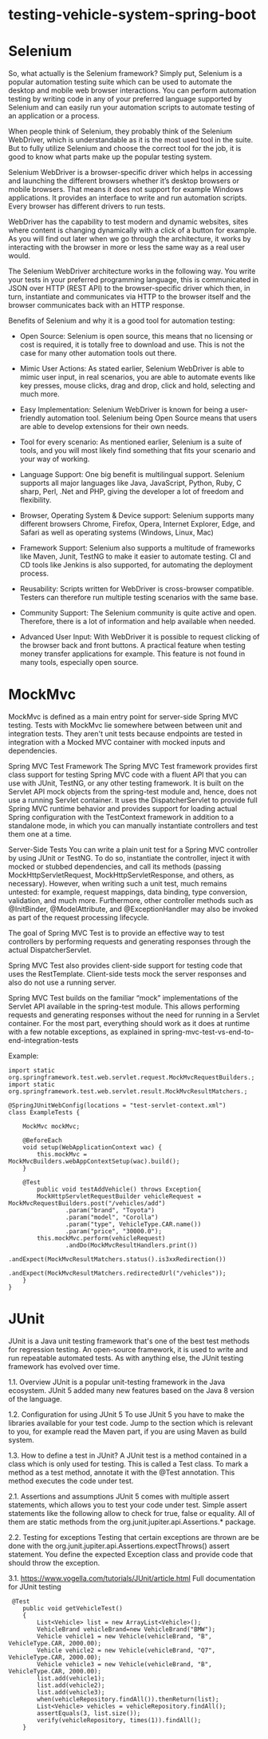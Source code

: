 # testing-vehicle-system-spring-boot

# Selenium

So, what actually is the Selenium framework? Simply put, Selenium is a popular automation testing suite which can be used to automate the desktop and mobile web browser interactions. You can perform automation testing by writing code in any of your preferred language supported by Selenium and can easily run your automation scripts to automate testing of an application or a process.

When people think of Selenium, they probably think of the Selenium WebDriver, which is understandable as it is the most used tool in the suite. But to fully utilize Selenium and choose the correct tool for the job, it is good to know what parts make up the popular testing system.

Selenium WebDriver is a browser-specific driver which helps in accessing and launching the different browsers whether it’s desktop browsers or mobile browsers. That means it does not support for example Windows applications. It provides an interface to write and run automation scripts. Every browser has different drivers to run tests.

WebDriver has the capability to test modern and dynamic websites, sites where content is changing dynamically with a click of a button for example. As you will find out later when we go through the architecture, it works by interacting with the browser in more or less the same way as a real user would.

The Selenium WebDriver architecture works in the following way. You write your tests in your preferred programming language, this is communicated in JSON over HTTP (REST API) to the browser-specific driver which then, in turn, instantiate and communicates via HTTP to the browser itself and the browser communicates back with an HTTP response.

Benefits of Selenium and why it is a good tool for automation testing:

- Open Source: Selenium is open source, this means that no licensing or cost is required, it is totally free to download and use. This is not the case for many other automation tools out there.

- Mimic User Actions: As stated earlier, Selenium WebDriver is able to mimic user input, in real scenarios, you are able to automate events like key presses, mouse clicks, drag and drop, click and hold, selecting and much more.

- Easy Implementation: Selenium WebDriver is known for being a user-friendly automation tool. Selenium being Open Source means that users are able to develop extensions for their own needs.

- Tool for every scenario: As mentioned earlier, Selenium is a suite of tools, and you will most likely find something that fits your scenario and your way of working.

- Language Support: One big benefit is multilingual support. Selenium supports all major languages like Java, JavaScript, Python, Ruby, C sharp, Perl, .Net and PHP, giving the developer a lot of freedom and flexibility.

- Browser, Operating System & Device support: Selenium supports many different browsers Chrome, Firefox, Opera, Internet Explorer, Edge, and Safari as well as operating systems (Windows, Linux, Mac)

- Framework Support: Selenium also supports a multitude of frameworks like Maven, Junit, TestNG to make it easier to automate testing. CI and CD tools like Jenkins is also supported, for automating the deployment process.

- Reusability: Scripts written for WebDriver is cross-browser compatible. Testers can therefore run multiple testing scenarios with the same base.

- Community Support: The Selenium community is quite active and open. Therefore, there is a lot of information and help available when needed.

- Advanced User Input: With WebDriver it is possible to request clicking of the browser back and front buttons. A practical feature when testing money        transfer applications for example. This feature is not found in many tools, especially open source.

# MockMvc

MockMvc is defined as a main entry point for server-side Spring MVC testing. Tests with MockMvc lie somewhere between between unit and integration tests. They aren't unit tests because endpoints are tested in integration with a Mocked MVC container with mocked inputs and dependencies.

Spring MVC Test Framework
The Spring MVC Test framework provides first class support for testing Spring MVC code with a fluent API that you can use with JUnit, TestNG, or any other testing framework. It is built on the Servlet API mock objects from the spring-test module and, hence, does not use a running Servlet container. It uses the DispatcherServlet to provide full Spring MVC runtime behavior and provides support for loading actual Spring configuration with the TestContext framework in addition to a standalone mode, in which you can manually instantiate controllers and test them one at a time.

Server-Side Tests
You can write a plain unit test for a Spring MVC controller by using JUnit or TestNG. To do so, instantiate the controller, inject it with mocked or stubbed dependencies, and call its methods (passing MockHttpServletRequest, MockHttpServletResponse, and others, as necessary). However, when writing such a unit test, much remains untested: for example, request mappings, data binding, type conversion, validation, and much more. Furthermore, other controller methods such as @InitBinder, @ModelAttribute, and @ExceptionHandler may also be invoked as part of the request processing lifecycle.

The goal of Spring MVC Test is to provide an effective way to test controllers by performing requests and generating responses through the actual DispatcherServlet.

Spring MVC Test also provides client-side support for testing code that uses the RestTemplate. Client-side tests mock the server responses and also do not use a running server.

Spring MVC Test builds on the familiar “mock” implementations of the Servlet API available in the spring-test module. This allows performing requests and generating responses without the need for running in a Servlet container. For the most part, everything should work as it does at runtime with a few notable exceptions, as explained in spring-mvc-test-vs-end-to-end-integration-tests

Example: 
```
import static org.springframework.test.web.servlet.request.MockMvcRequestBuilders.;
import static org.springframework.test.web.servlet.result.MockMvcResultMatchers.;

@SpringJUnitWebConfig(locations = "test-servlet-context.xml")
class ExampleTests {

	MockMvc mockMvc;

	@BeforeEach
	void setup(WebApplicationContext wac) {
		this.mockMvc = MockMvcBuilders.webAppContextSetup(wac).build();
	}

	@Test
    	public void testAddVehicle() throws Exception{
        MockHttpServletRequestBuilder vehicleRequest = MockMvcRequestBuilders.post("/vehicles/add")
                .param("brand", "Toyota")
                .param("model", "Corolla")
                .param("type", VehicleType.CAR.name())
                .param("price", "30000.0");
        this.mockMvc.perform(vehicleRequest)
                .andDo(MockMvcResultHandlers.print())
                .andExpect(MockMvcResultMatchers.status().is3xxRedirection())
                .andExpect(MockMvcResultMatchers.redirectedUrl("/vehicles"));
    }
}
```

# JUnit

JUnit is a Java unit testing framework that's one of the best test methods for regression testing. An open-source framework, it is used to write and run repeatable automated tests. As with anything else, the JUnit testing framework has evolved over time.

1.1. Overview
JUnit is a popular unit-testing framework in the Java ecosystem. JUnit 5 added many new features based on the Java 8 version of the language.

1.2. Configuration for using JUnit 5
To use JUnit 5 you have to make the libraries available for your test code. Jump to the section which is relevant to you, for example read the Maven part, if you are using Maven as build system.

1.3. How to define a test in JUnit?
A JUnit test is a method contained in a class which is only used for testing. This is called a Test class. To mark a method as a test method, annotate it with the @Test annotation. This method executes the code under test.

2.1. Assertions and assumptions
JUnit 5 comes with multiple assert statements, which allows you to test your code under test. Simple assert statements like the following allow to check for true, false or equality. All of them are static methods from the org.junit.jupiter.api.Assertions.* package.

2.2. Testing for exceptions
Testing that certain exceptions are thrown are be done with the org.junit.jupiter.api.Assertions.expectThrows() assert statement. You define the expected Exception class and provide code that should throw the exception.

3.1. https://www.vogella.com/tutorials/JUnit/article.html Full documentation for JUnit testing

```
 @Test
    public void getVehicleTest()
    {
        List<Vehicle> list = new ArrayList<Vehicle>();
        VehicleBrand vehicleBrand=new VehicleBrand("BMW");
        Vehicle vehicle1 = new Vehicle(vehicleBrand, "B", VehicleType.CAR, 2000.00);
        Vehicle vehicle2 = new Vehicle(vehicleBrand, "Q7", VehicleType.CAR, 2000.00);
        Vehicle vehicle3 = new Vehicle(vehicleBrand, "B", VehicleType.CAR, 2000.00);
        list.add(vehicle1);
        list.add(vehicle2);
        list.add(vehicle3);
        when(vehicleRepository.findAll()).thenReturn(list);
        List<Vehicle> vehicles = vehicleRepository.findAll();
        assertEquals(3, list.size());
        verify(vehicleRepository, times(1)).findAll();
    }
```
